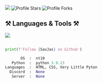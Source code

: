 ![](https://komarev.com/ghpvc/?username=Zer0PointZero)
<img src="https://img.shields.io/badge/dynamic/json?&label=Total%20Stars&color=bb2527&style=flat&style=for-the-badge&query=%24.stars&url=https://api.github-star-counter.workers.dev/user/SavJas" alt="Profile Stars"></a>
<img src="https://img.shields.io/badge/dynamic/json?&label=Total%20Forks&color=bb2527&style=flat&style=for-the-badge&query=%24.forks&url=https://api.github-star-counter.workers.dev/user/SavJas" alt="Profile Forks"></a>

<h2 align="left">⚒️ Languages & Tools ⚒️</h2>

<div align="left">
    <img src="https://skillicons.dev/icons?i=html,css,python,go,vscode,github,discord,zsharp" />
</div>

<br>

```python
print(f'Follow {SavJas} on Github')
```

```python
       OS  :  nt10
   Python  :  python 3.9.13
Languages  :  HTML, CSS, Very Little Pyton
  Discord  :  None
   Server  :  None
```
